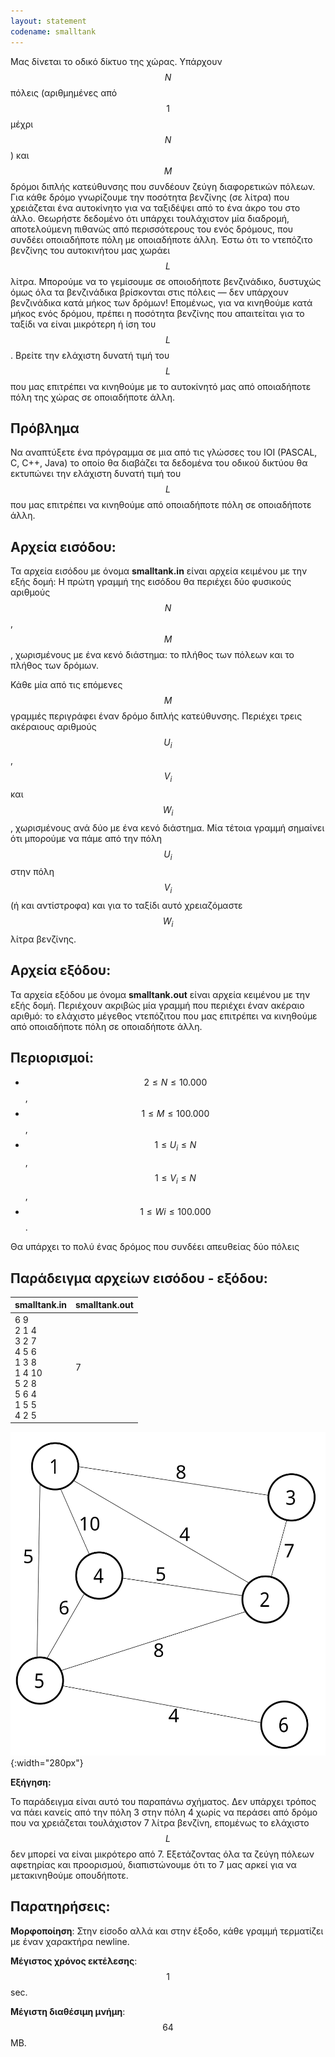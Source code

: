 ```yaml
---
layout: statement
codename: smalltank
---
```


Μας δίνεται το οδικό δίκτυο της χώρας. Υπάρχουν $$N$$ πόλεις
(αριθμημένες από $$1$$ μέχρι $$N$$) και $$M$$ δρόμοι διπλής κατεύθυνσης που
συνδέουν ζεύγη διαφορετικών πόλεων. Για κάθε δρόμο γνωρίζουμε
την ποσότητα βενζίνης (σε λίτρα) που χρειάζεται ένα αυτοκίνητο για
να ταξιδέψει από το ένα άκρο του στο άλλο. Θεωρήστε δεδομένο ότι
υπάρχει τουλάχιστον μία διαδρομή, αποτελούμενη πιθανώς από
περισσότερους του ενός δρόμους, που συνδέει οποιαδήποτε πόλη με
οποιαδήποτε άλλη.
Έστω ότι το ντεπόζιτο βενζίνης του αυτοκινήτου μας χωράει $$L$$ λίτρα.
Μπορούμε να το γεμίσουμε σε οποιοδήποτε βενζινάδικο, δυστυχώς
όμως όλα τα βενζινάδικα βρίσκονται στις πόλεις — δεν υπάρχουν
βενζινάδικα κατά μήκος των δρόμων! Επομένως, για να κινηθούμε
κατά μήκος ενός δρόμου, πρέπει η ποσότητα βενζίνης που απαιτείται
για το ταξίδι να είναι μικρότερη ή ίση του $$L$$.
Βρείτε την ελάχιστη δυνατή τιμή του $$L$$ που μας επιτρέπει να
κινηθούμε με το αυτοκίνητό μας από οποιαδήποτε πόλη της χώρας σε
οποιαδήποτε άλλη.


## Πρόβλημα

Να αναπτύξετε ένα πρόγραμμα σε μια από τις γλώσσες του IOI
(PASCAL, C, C++, Java) το οποίο θα διαβάζει τα δεδομένα του οδικού
δικτύου θα εκτυπώνει την ελάχιστη δυνατή τιμή του $$L$$ που μας
επιτρέπει να κινηθούμε από οποιαδήποτε πόλη σε οποιαδήποτε άλλη.


## Αρχεία εισόδου:

Τα αρχεία εισόδου με όνομα **smalltank.in** είναι αρχεία κειμένου με
την εξής δομή: Η πρώτη γραμμή της εισόδου θα περιέχει δύο
φυσικούς αριθμούς $$N$$, $$M$$, χωρισμένους με ένα κενό διάστημα: το
πλήθος των πόλεων και το πλήθος των δρόμων.

Κάθε μία από τις επόμενες $$M$$ γραμμές περιγράφει έναν δρόμο διπλής
κατεύθυνσης. Περιέχει τρεις ακέραιους αριθμούς $$U_i$$, $$V_i$$ και $$W_i$$,
χωρισμένους ανά δύο με ένα κενό διάστημα. Μία τέτοια γραμμή
σημαίνει ότι μπορούμε να πάμε από την πόλη $$U_i$$ στην πόλη $$V_i$$ (ή και
αντίστροφα) και για το ταξίδι αυτό χρειαζόμαστε $$W_i$$ λίτρα βενζίνης.


## Αρχεία εξόδου:

Τα αρχεία εξόδου με όνομα **smalltank.out** είναι αρχεία κειμένου με
την εξής δομή. Περιέχουν ακριβώς μία γραμμή που περιέχει έναν
ακέραιο αριθμό: το ελάχιστο μέγεθος ντεπόζιτου που μας επιτρέπει να
κινηθούμε από οποιαδήποτε πόλη σε οποιαδήποτε άλλη.


## Περιορισμοί:


 - $$2 \leq N \leq 10.000$$,
 - $$1 \leq M \leq 100.000$$,
 - $$1 \leq U_i \leq N$$, $$1 \leq V_i \leq N$$,
 - $$1 \leq Wi \leq 100.000$$.
 
Θα υπάρχει το πολύ ένας δρόμος που συνδέει απευθείας δύο πόλεις

## Παράδειγμα αρχείων εισόδου - εξόδου:

| **smalltank.in**      | **smalltank.out** |
| :--- | :--- |
| 6 9<br>2 1 4<br>3 2 7<br>4 5 6<br>1 3 8<br>1 4 10<br>5 2 8<br>5 6 4<br>1 5 5<br>4 2 5 | 7 |

![Παράδειγμα](/assets/34-pdp-blyk1.svg){:width="280px"}

**Εξήγηση:**

To παράδειγμα είναι αυτό του παραπάνω σχήματος. Δεν υπάρχει
τρόπος να πάει κανείς από την πόλη 3 στην πόλη 4 χωρίς να περάσει
από δρόμο που να χρειάζεται τουλάχιστον 7 λίτρα βενζίνη, επομένως
το ελάχιστο $$L$$ δεν μπορεί να είναι μικρότερο από 7. Εξετάζοντας όλα
τα ζεύγη πόλεων αφετηρίας και προορισμού, διαπιστώνουμε ότι το 7
μας αρκεί για να μετακινηθούμε οπουδήποτε.


## Παρατηρήσεις:

**Μορφοποίηση**: Στην είσοδο αλλά και στην έξοδο, κάθε γραμμή τερματίζει με έναν χαρακτήρα newline.

**Μέγιστος χρόνος εκτέλεσης**: $$1$$ sec.

**Μέγιστη διαθέσιμη μνήμη**: $$64$$ MB.
